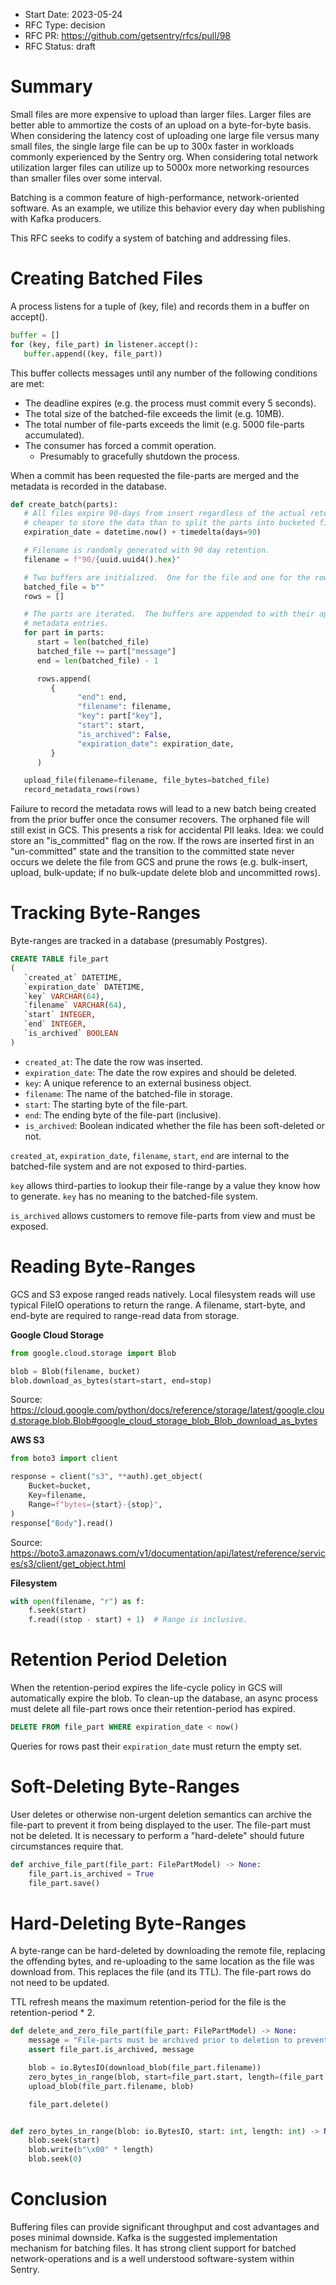 - Start Date: 2023-05-24
- RFC Type: decision
- RFC PR: https://github.com/getsentry/rfcs/pull/98
- RFC Status: draft

# Summary

Small files are more expensive to upload than larger files. Larger files are better able to ammortize the costs of an upload on a byte-for-byte basis. When considering the latency cost of uploading one large file versus many small files, the single large file can be up to 300x faster in workloads commonly experienced by the Sentry org. When considering total network utilization larger files can utilize up to 5000x more networking resources than smaller files over some interval.

Batching is a common feature of high-performance, network-oriented software. As an example, we utilize this behavior every day when publishing with Kafka producers.

This RFC seeks to codify a system of batching and addressing files.

# Creating Batched Files

A process listens for a tuple of (key, file) and records them in a buffer on accept().

```python
buffer = []
for (key, file_part) in listener.accept():
   buffer.append((key, file_part))
```

This buffer collects messages until any number of the following conditions are met:

- The deadline expires (e.g. the process must commit every 5 seconds).
- The total size of the batched-file exceeds the limit (e.g. 10MB).
- The total number of file-parts exceeds the limit (e.g. 5000 file-parts accumulated).
- The consumer has forced a commit operation.
  - Presumably to gracefully shutdown the process.

When a commit has been requested the file-parts are merged and the metadata is recorded in the database.

```python
def create_batch(parts):
   # All files expire 90-days from insert regardless of the actual retention period. It is
   # cheaper to store the data than to split the parts into bucketed files.
   expiration_date = datetime.now() + timedelta(days=90)

   # Filename is randomly generated with 90 day retention.
   filename = f"90/{uuid.uuid4().hex}"

   # Two buffers are initialized.  One for the file and one for the rows.
   batched_file = b""
   rows = []

   # The parts are iterated.  The buffers are appended to with their appropriate
   # metadata entries.
   for part in parts:
      start = len(batched_file)
      batched_file += part["message"]
      end = len(batched_file) - 1

      rows.append(
         {
               "end": end,
               "filename": filename,
               "key": part["key"],
               "start": start,
               "is_archived": False,
               "expiration_date": expiration_date,
         }
      )

   upload_file(filename=filename, file_bytes=batched_file)
   record_metadata_rows(rows)
```

Failure to record the metadata rows will lead to a new batch being created from the prior buffer once the consumer recovers. The orphaned file will still exist in GCS. This presents a risk for accidental PII leaks. Idea: we could store an "is_committed" flag on the row. If the rows are inserted first in an "un-committed" state and the transition to the committed state never occurs we delete the file from GCS and prune the rows (e.g. bulk-insert, upload, bulk-update; if no bulk-update delete blob and uncommitted rows).

# Tracking Byte-Ranges

Byte-ranges are tracked in a database (presumably Postgres).

```SQL
CREATE TABLE file_part
(
   `created_at` DATETIME,
   `expiration_date` DATETIME,
   `key` VARCHAR(64),
   `filename` VARCHAR(64),
   `start` INTEGER,
   `end` INTEGER,
   `is_archived` BOOLEAN
)
```

- `created_at`: The date the row was inserted.
- `expiration_date`: The date the row expires and should be deleted.
- `key`: A unique reference to an external business object.
- `filename`: The name of the batched-file in storage.
- `start`: The starting byte of the file-part.
- `end`: The ending byte of the file-part (inclusive).
- `is_archived`: Boolean indicated whether the file has been soft-deleted or not.

`created_at`, `expiration_date`, `filename`, `start`, `end` are internal to the batched-file system and are not exposed to third-parties.

`key` allows third-parties to lookup their file-range by a value they know how to generate. `key` has no meaning to the batched-file system.

`is_archived` allows customers to remove file-parts from view and must be exposed.

# Reading Byte-Ranges

GCS and S3 expose ranged reads natively. Local filesystem reads will use typical FileIO operations to return the range. A filename, start-byte, and end-byte are required to range-read data from storage.

**Google Cloud Storage**

```python
from google.cloud.storage import Blob

blob = Blob(filename, bucket)
blob.download_as_bytes(start=start, end=stop)
```

Source: https://cloud.google.com/python/docs/reference/storage/latest/google.cloud.storage.blob.Blob#google_cloud_storage_blob_Blob_download_as_bytes

**AWS S3**

```python
from boto3 import client

response = client("s3", **auth).get_object(
    Bucket=bucket,
    Key=filename,
    Range=f"bytes={start}-{stop}",
)
response["Body"].read()
```

Source: https://boto3.amazonaws.com/v1/documentation/api/latest/reference/services/s3/client/get_object.html

**Filesystem**

```python
with open(filename, "r") as f:
    f.seek(start)
    f.read((stop - start) + 1)  # Range is inclusive.
```

# Retention Period Deletion

When the retention-period expires the life-cycle policy in GCS will automatically expire the blob. To clean-up the database, an async process must delete all file-part rows once their retention-period has expired.

```SQL
DELETE FROM file_part WHERE expiration_date < now()
```

Queries for rows past their `expiration_date` must return the empty set.

# Soft-Deleting Byte-Ranges

User deletes or otherwise non-urgent deletion semantics can archive the file-part to prevent it from being displayed to the user. The file-part must not be deleted. It is necessary to perform a "hard-delete" should future circumstances require that.

```python
def archive_file_part(file_part: FilePartModel) -> None:
    file_part.is_archived = True
    file_part.save()
```

# Hard-Deleting Byte-Ranges

A byte-range can be hard-deleted by downloading the remote file, replacing the offending bytes, and re-uploading to the same location as the file was download from. This replaces the file (and its TTL). The file-part rows do not need to be updated.

TTL refresh means the maximum retention-period for the file is the retention-period \* 2.

```python
def delete_and_zero_file_part(file_part: FilePartModel) -> None:
    message = "File-parts must be archived prior to deletion to prevent concurrent access."
    assert file_part.is_archived, message

    blob = io.BytesIO(download_blob(file_part.filename))
    zero_bytes_in_range(blob, start=file_part.start, length=(file_part.end - file_part.start) + 1)
    upload_blob(file_part.filename, blob)

    file_part.delete()


def zero_bytes_in_range(blob: io.BytesIO, start: int, length: int) -> None:
    blob.seek(start)
    blob.write(b"\x00" * length)
    blob.seek(0)
```

# Conclusion

Buffering files can provide significant throughput and cost advantages and poses minimal downside. Kafka is the suggested implementation mechanism for batching files. It has strong client support for batched network-operations and is a well understood software-system within Sentry.
